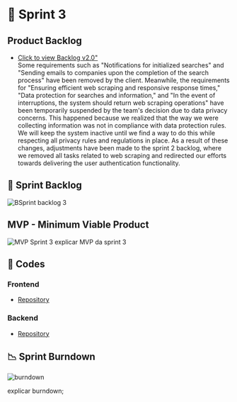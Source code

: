 

# 🏁 Sprint 3

## Product Backlog
* [Click to view Backlog v2.0"](https://github.com/CodeSquirrel-API/RecrutaTech/blob/main/docs/images/product-backlog-6.pdf) <br>
 Some requirements such as "Notifications for initialized searches" and "Sending emails to companies upon the completion of the search process" have been removed by the client. Meanwhile, the requirements for "Ensuring efficient web scraping and responsive response times," "Data protection for searches and information," and "In the event of interruptions, the system should return web scraping operations" have been temporarily suspended by the team's decision due to data privacy concerns. This happened because we realized that the way we were collecting information was not in compliance with data protection rules. We will keep the system inactive until we find a way to do this while respecting all privacy rules and regulations in place.
As a result of these changes, adjustments have been made to the sprint 2 backlog, where we removed all tasks related to web scraping and redirected our efforts towards delivering the user authentication functionality.

## 📝 Sprint Backlog

![BSprint backlog 3]()

## MVP - Minimum Viable Product   
![ MVP Sprint 3]()
explicar MVP da sprint 3

## 📃 Codes

### Frontend

* [Repository](https://github.com/CodeSquirrel-API/RecrutaTech-FrontEnd)

### Backend

* [Repository](https://github.com/CodeSquirrel-API/RecrutaTech-BackEnd)

## 📉 Sprint Burndown

![burndown]()

explicar burndown;
